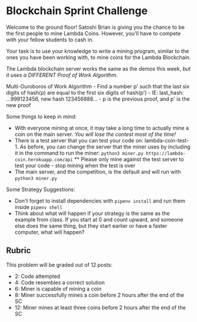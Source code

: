 # Blockchain Sprint Challenge

Welcome to the ground floor!  Satoshi Brian is giving you the chance to be the first people to mine Lambda Coins.  However, you'll have to compete with your fellow students to cash in.  

Your task is to use your knowledge to write a mining program, similar to the ones you have been working with, to mine coins for the Lambda Blockchain.  

The Lambda blockchain server works the same as the demos this week, _but it uses a DIFFERENT Proof of Work Algorithm._

Multi-Ouroboros of Work Algorithm
    - Find a number p' such that the last six digits of hash(p) are equal
    to the first six digits of hash(p')
    - IE:  last_hash: ...999123456, new hash 123456888...
    - p is the previous proof, and p' is the new proof

Some things to keep in mind:
* With everyone mining at once, it may take a long time to actually mine a coin on the main server. _You will lose the contest most of the time!_
* There is a test server that you can test your code on:  lambda-coin-test-1.   As before, you can change the server that the miner uses by including it in the command to run the miner:  `python3 miner.py https://lambda-coin.herokuapp.com/api`
** Please only mine against the test server to test your code - stop mining when the test is over
* The main server, and the competition, is the default and will run with `python3 miner.py`


Some Strategy Suggestions:
* Don't forget to install dependencies with `pipenv install` and run them inside `pipenv shell`
* Think about what will happen if your strategy is the same as the example from class.  If you start at 0 and count upward, and someone else does the same thing, but they start earlier or have a faster computer, what will happen?

## Rubric

This problem will be graded out of 12 posts:

* 2: Code attempted
* 4: Code resembles a correct solution
* 6: Miner is capable of mining a coin
* 8: Miner successfully mines a coin before 2 hours after the end of the SC
* 12: Miner mines at least three coins before 2 hours after the end of the SC
